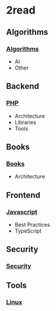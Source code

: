 # 2read

## Algorithms

### [Algorithms](algorithms/ALGORITHMS.md)

* AI
* Other


## Backend

### [PHP](backend/PHP.md)

* Architecture
* Libraries
* Tools


## Books

### [Books](book/BOOK.md)

* Architecture



## Frontend

### [Javascript](frontend/JS.md)

* Best Practices
* TypeScript


## Security

### [Security](security/SECURITY.md)


## Tools

### [Linux](tools/LINUX.md)